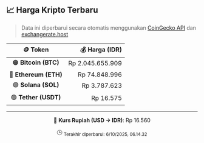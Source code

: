 

<!-- HARGA_KRIPTO -->
## 📈 Harga Kripto Terbaru

> Data ini diperbarui secara otomatis menggunakan [CoinGecko API](https://www.coingecko.com/) dan [exchangerate.host](https://exchangerate.host/)

<div align="center">

| 🪙 Token | 💰 Harga (IDR) |
|:------:|---------------:|
| 🟠 **Bitcoin (BTC)**   | Rp 2.045.655.909 |
| 🔵 **Ethereum (ETH)**  | Rp 74.848.996 |
| 🟣 **Solana (SOL)**    | Rp 3.787.623 |
| 🟢 **Tether (USDT)**   | Rp 16.575 |

---

💱 **Kurs Rupiah (USD → IDR)**: Rp 16.560

🕒 <sub>Terakhir diperbarui: 6/10/2025, 06.14.32</sub>

</div>
<!-- /HARGA_KRIPTO -->